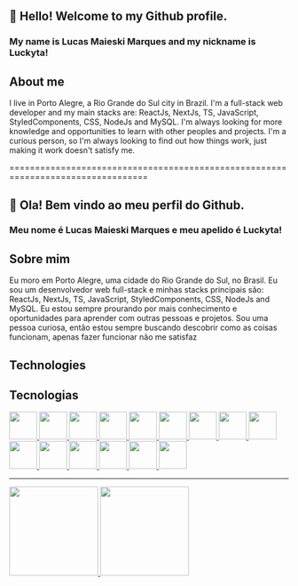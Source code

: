 ## 👋 Hello! Welcome to my Github profile.

### My name is Lucas Maieski Marques and my nickname is Luckyta!

## About me

I live in Porto Alegre, a Rio Grande do Sul city in Brazil. I'm a full-stack web developer and my main stacks are: ReactJs, NextJs, TS, JavaScript, StyledComponents, CSS, NodeJs and MySQL.
I'm always looking for more knowledge and opportunities to learn with other peoples and projects. I'm a curious person, so I'm always looking to find out how things work, just making it work doesn't satisfy me.

=================================================================================
## 👋 Ola! Bem vindo ao meu perfil do Github.

### Meu nome é Lucas Maieski Marques e meu apelido é Luckyta!

## Sobre mim

Eu moro em Porto Alegre, uma cidade do Rio Grande do Sul, no Brasil. Eu sou um desenvolvedor web full-stack e minhas stacks principais são: 
ReactJs, NextJs, TS, JavaScript, StyledComponents, CSS, NodeJs and MySQL.
Eu estou sempre prourando por mais conhecimento e oportunidades para aprender com outras pessoas e projetos. Sou uma pessoa curiosa, então estou sempre buscando descobrir como as coisas funcionam, apenas fazer funcionar não me satisfaz

## Technologies
## Tecnologias

<div>
  <a href="https://github.com/Lucky-ta">
    <img src="https://cdn.jsdelivr.net/gh/devicons/devicon/icons/html5/html5-original-wordmark.svg" width="50" height="50"/>
    <img src="https://cdn.jsdelivr.net/gh/devicons/devicon/icons/javascript/javascript-original.svg" width="50" height="50"/>
    <img src="https://cdn.jsdelivr.net/gh/devicons/devicon/icons/css3/css3-original.svg" width="50" height="50"/>
    <img src="https://cdn.jsdelivr.net/gh/devicons/devicon/icons/react/react-original.svg" width="50" height="50"/>
    <img src="https://cdn.jsdelivr.net/gh/devicons/devicon/icons/jest/jest-plain.svg" width="50" height="50"/>
    <img src="https://cdn.jsdelivr.net/gh/devicons/devicon/icons/mysql/mysql-original-wordmark.svg" width="50" height="50"/>
    <img src="https://cdn.jsdelivr.net/gh/devicons/devicon/icons/nodejs/nodejs-plain-wordmark.svg" width="50" height="50"/>
    <img src="https://cdn.jsdelivr.net/gh/devicons/devicon/icons/git/git-plain-wordmark.svg" width="50" height="50"/>
    <img src="https://cdn.jsdelivr.net/gh/devicons/devicon/icons/nextjs/nextjs-original-wordmark.svg" width="50" height="50" />
    <img src="https://cdn.jsdelivr.net/gh/devicons/devicon/icons/python/python-original-wordmark.svg" width="50" height="50" />
    <img src="https://cdn.jsdelivr.net/gh/devicons/devicon/icons/sequelize/sequelize-original.svg" width="50" height="50"/>
    <img src="https://cdn.jsdelivr.net/gh/devicons/devicon/icons/typescript/typescript-original.svg" width="50" height="50"/>
    <img src="https://cdn.jsdelivr.net/gh/devicons/devicon/icons/mongodb/mongodb-original-wordmark.svg" width="50" height="50"/>
    <img src="https://cdn.jsdelivr.net/gh/devicons/devicon/icons/docker/docker-original-wordmark.svg" width="50" height="50"/>
    <img src="https://cdn.jsdelivr.net/gh/devicons/devicon/icons/sass/sass-original.svg" width="50" height="50"/>
  </a>
</div>

<hr>
</hr>
<div>
  <a href="https://github.com/Lucky-ta">
    <img src="https://github-readme-stats.vercel.app/api?username=Lucky-ta&show_icons=true&count_private=true&theme=tokyonight" height="160em" style="max-width: 100%;"/>
    <img src="https://github-readme-stats.vercel.app/api/top-langs/?username=Lucky-ta&layout=compact&langs_count=10&theme=tokyonight" height="160em" style="max-width:        100%;"/>
  </a>
</div>

